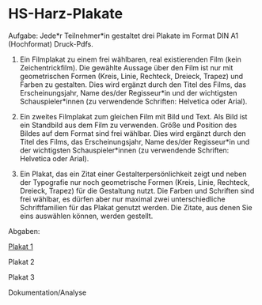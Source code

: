 # HS-Harz-Plakate

Aufgabe:
Jede\*r Teilnehmer\*in gestaltet drei Plakate im Format DIN A1 (Hochformat) Druck-Pdfs.

1. Ein Filmplakat zu einem frei wählbaren, real existierenden Film (kein Zeichentrickfilm).
Die gewählte Aussage über den Film ist nur mit geometrischen Formen (Kreis, Linie, Rechteck, Dreieck, Trapez) und Farben zu gestalten.
Dies wird ergänzt durch den Titel des Films, das Erscheinungsjahr, Name des/der Regisseur\*in und der wichtigsten Schauspieler\*innen (zu verwendende Schriften: Helvetica oder Arial).

2. Ein zweites Filmplakat zum gleichen Film mit Bild und Text.
Als Bild ist ein Standbild aus dem Film zu verwenden.
Größe und Position des Bildes auf dem Format sind frei wählbar.
Dies wird ergänzt durch den Titel des Films, das Erscheinungsjahr, Name des/der Regisseur\*in und der wichtigsten Schauspieler\*innen (zu verwendende Schriften: Helvetica oder Arial).

3. Ein Plakat, das ein Zitat einer Gestalterpersönlichkeit zeigt und neben der Typografie nur noch geometrische Formen (Kreis, Linie, Rechteck, Dreieck, Trapez) für die Gestaltung nutzt. Die Farben und Schriften sind frei wählbar, es dürfen aber nur maximal zwei unterschiedliche Schriftfamilien für das Plakat genutzt werden.
Die Zitate, aus denen Sie eins auswählen können, werden gestellt.

Abgaben:

<a href="https://jgrnrt.github.io/HS-Harz-Plakate/plakat1.pdf" target="_blank">Plakat 1</a>

Plakat 2

Plakat 3

Dokumentation/Analyse
